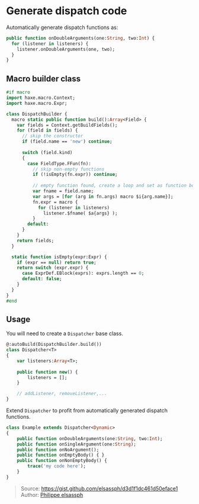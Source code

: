 [tags]: / "arguments,building-fields,build-macro"

# Generate dispatch code

Automatically generate dispatch functions as:

```haxe
public function onDoubleArguments(one:String, two:Int) {
  for (listener in listeners) {
    listener.onDoubleArguments(one, two);
  }
}
```

## Macro builder class

```haxe
#if macro
import haxe.macro.Context;
import haxe.macro.Expr;

class DispatchBuilder {
  macro static public function build():Array<Field> {
    var fields = Context.getBuildFields();
    for (field in fields) {
      // skip the constructor
      if (field.name == 'new') continue;
      
      switch (field.kind) 
      {
        case FieldType.FFun(fn):
          // skip non-empty functions
          if (!isEmpty(fn.expr)) continue;
          
          // empty function found, create a loop and set as function body
          var fname = field.name;
          var args = [for (arg in fn.args) macro $i{arg.name}];
          fn.expr = macro {
            for (listener in listeners)
              listener.$fname( $a{args} );
          }
        default:
      }
    }
    return fields;
  }

  static function isEmpty(expr:Expr) {
    if (expr == null) return true;
    return switch (expr.expr) {
      case ExprDef.EBlock(exprs): exprs.length == 0;
      default: false;
    }
  }
}
#end
```

## Usage

You will need to create a `Dispatcher` base class. 

```haxe
@:autoBuild(DispatchBuilder.build())
class Dispatcher<T>
{
	var listeners:Array<T>;
	
	public function new() {
		listeners = [];
	}

	// addListener, removeListener,...
}
```

Extend `Dispatcher` to profit from automatically generated dispatch functions.

```haxe
class Example extends Dispatcher<Dynamic>
{
	public function onDoubleArguments(one:String, two:Int);
	public function onSingleArgument(one:String);
	public function onNoArgument();
	public function onEmptyBody() { }
	public function onNonEmptyBody() {
		trace('my code here');
	}
}
```

> Source: <https://gist.github.com/elsassph/d3d1f1dc461d50eface1>  
> Author: [Philippe elsassph](https://github.com/elsassph)